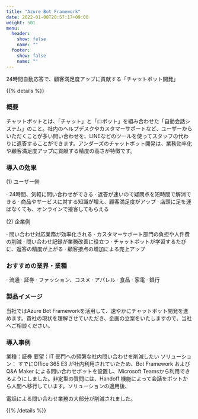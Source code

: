 ```yaml
---
title: "Azure Bot Framework"
date: 2022-01-08T20:57:17+09:00
weight: 501
menu:
  header:
    show: false
    name: ""
  footer:
    show: false
    name: ""
---
```


24時間自動応答で、顧客満足度アップに貢献する「チャットボット開発」

{{% details %}}

### 概要

チャットボットとは、「チャット」と「ロボット」を組み合わせた「自動会話システム」のこと。社内のヘルプデスクやカスタマーサポートなど、ユーザーからいただくことが多い問い合わせを、LINEなどのツールを使ってスタッフの代わりに返答することができます。アンダーズのチャットボット開発は、業務効率化や顧客満足度アップに貢献する精度の高さが特徴です。

### 導入の効果

(1) ユーザー側

· 24時間、気軽に問い合わせができる
· 返答が速いので疑問点を短時間で解消できる
· 商品やサービスに対する知識が増え、顧客満足度がアップ
· 店頭に足を運ばなくても、オンラインで接客してもらえる

(2) 企業側

· 問い合わせ対応業務が効率化される
· カスタマーサポート部門の負担や人件費の削減
· 問い合わせ記録が業務改善に役立つ
· チャットボットが学習するたびに、返答の精度が上がる
· 顧客接点の増加による売上アップ

### おすすめの業界・業種

· 流通
· 証券
· ファッション、コスメ
· アパレル
· 食品
· 家電
· 銀行

### 製品イメージ

当社ではAzure Bot Frameworkを活用して、速やかにチャットボット開発を進めます。貴社の現状を理解させていただき、企画の立案をいたしますので、当社へご相談ください。

### 導入事例

業種：証券 要望：IT 部門への頻繁な社内問い合わせを削減したい ソリューション： すでにOffice 365 E3 が社内利用されていたため、Bot Framework および Q&A Maker による問い合わせボットを設置し、Microsoft Teamsから利用できるようにしました。非定型の質問には、Handoff 機能によって会話をボットから人間へ移行しています。ソリューションの適用後、

電話による問い合わせ業務の大部分が削減されました。

{{% /details %}}
